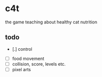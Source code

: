 # c4t
the game teaching about healthy cat nutrition

## todo
* [.] control
* [ ] food movement
* [ ] collision, score, levels etc.
* [ ] pixel arts
